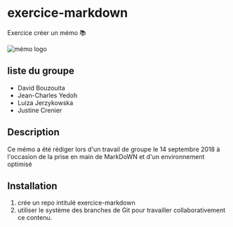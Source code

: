 # exercice-markdown

Exercice créer un mémo  :books:

![mémo logo](https://www.fil.ion.ucl.ac.uk/memo/images/Memo_logo_lg.png)

## liste du groupe

- David Bouzouita 
- Jean-Charles Yedoh
- Luiza Jerzykowska
- Justine Crenier

## Description

Ce  mémo a été rédiger lors d'un travail de groupe le 14 septembre 2018 à l'occasion de la prise en main de MarkDoWN et d'un environnement optimisé

## Installation

1. crée un repo intitulé exercice-markdown
2. utiliser le système des branches de Git pour travailler collaborativement ce contenu.





